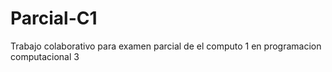 # Parcial-C1
Trabajo colaborativo para examen parcial de el computo 1 en programacion computacional 3
